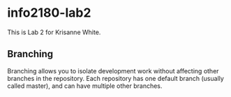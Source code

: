 # info2180-lab2
This is Lab 2 for Krisanne White.
## Branching
Branching allows you to isolate development work without
affecting other branches in the repository. Each repository
has one default branch (usually called master), and can have
multiple other branches.
